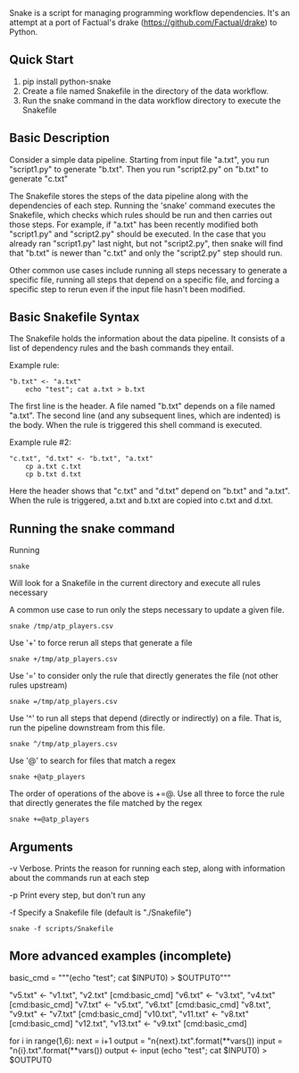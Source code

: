 Snake is a script for managing programming workflow dependencies. It's an attempt at a port of Factual's drake (https://github.com/Factual/drake) to Python.

## Quick Start
1) pip install python-snake
2) Create a file named Snakefile in the directory of the data workflow.
3) Run the snake command in the data workflow directory to execute the Snakefile

## Basic Description
Consider a simple data pipeline.
Starting from input file "a.txt", you run "script1.py" to generate "b.txt".
Then you run "script2.py" on "b.txt" to generate "c.txt"

The Snakefile stores the steps of the data pipeline along with the dependencies of each step. Running the 'snake' command executes the Snakefile, which checks which rules should be run and then carries out those steps.
For example, if "a.txt" has been recently modified both "script1.py" and "script2.py" should be executed.
In the case that you already ran "script1.py" last night, but not "script2.py", then snake will find that "b.txt" is newer than "c.txt" and only the "script2.py" step should run.

Other common use cases include running all steps necessary to generate a specific file, running all steps that depend on a specific file, and forcing a specific step to rerun even if the input file hasn't been modified.

## Basic Snakefile Syntax
The Snakefile holds the information about the data pipeline. It consists of a list of dependency rules and the bash commands they entail.

Example rule:
```
"b.txt" <- "a.txt"
    echo "test"; cat a.txt > b.txt
```
The first line is the header. A file named "b.txt" depends on a file named "a.txt".
The second line (and any subsequent lines, which are indented) is the body. When the rule is triggered this shell command is executed.

Example rule #2:
```
"c.txt", "d.txt" <- "b.txt", "a.txt"
    cp a.txt c.txt
    cp b.txt d.txt
```
Here the header shows that "c.txt" and "d.txt" depend on "b.txt" and "a.txt". When the rule is triggered, a.txt and b.txt are copied into c.txt and d.txt.

## Running the snake command
Running
```
snake
```
Will look for a Snakefile in the current directory and execute all rules necessary

A common use case to run only the steps necessary to update a given file.
```
snake /tmp/atp_players.csv
```

Use '+' to force rerun all steps that generate a file
```
snake +/tmp/atp_players.csv
```

Use '=' to consider only the rule that directly generates the file (not other rules upstream)
```
snake =/tmp/atp_players.csv
```

Use '^' to run all steps that depend (directly or indirectly) on a file. That is, run the pipeline downstream from this file.
```
snake ^/tmp/atp_players.csv
```

Use '@' to search for files that match a regex
```
snake +@atp_players
```

The order of operations of the above is +=@. Use all three to force the rule that directly generates the file matched by the regex
```
snake +=@atp_players
```

## Arguments

-v
  Verbose. Prints the reason for running each step, along with information about the commands run at each step

-p
  Print every step, but don't run any

-f
  Specify a Snakefile file (default is "./Snakefile")

```
snake -f scripts/Snakefile
```

## More advanced examples (incomplete)

basic_cmd = """(echo "test"; cat $INPUT0) > $OUTPUT0"""

"v5.txt" <- "v1.txt", "v2.txt" [cmd:basic_cmd]
"v6.txt" <- "v3.txt", "v4.txt" [cmd:basic_cmd]
"v7.txt" <- "v5.txt", "v6.txt" [cmd:basic_cmd]
"v8.txt", "v9.txt" <- "v7.txt" [cmd:basic_cmd]
"v10.txt", "v11.txt" <- "v8.txt" [cmd:basic_cmd]
"v12.txt", "v13.txt" <- "v9.txt" [cmd:basic_cmd]

for i in range(1,6):
    next = i+1
    output = "n{next}.txt".format(**vars())
    input = "n{i}.txt".format(**vars())
    output <- input
        (echo "test"; cat $INPUT0) > $OUTPUT0
